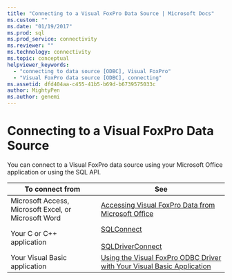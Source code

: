 ```yaml
---
title: "Connecting to a Visual FoxPro Data Source | Microsoft Docs"
ms.custom: ""
ms.date: "01/19/2017"
ms.prod: sql
ms.prod_service: connectivity
ms.reviewer: ""
ms.technology: connectivity
ms.topic: conceptual
helpviewer_keywords: 
  - "connecting to data source [ODBC], Visual FoxPro"
  - "Visual FoxPro data source [ODBC], connecting"
ms.assetid: dfd404aa-c455-41b5-b69d-b6739575033c
author: MightyPen
ms.author: genemi
---
```

# Connecting to a Visual FoxPro Data Source
You can connect to a Visual FoxPro data source using your Microsoft Office application or using the SQL API.  
  
|To connect from|See|  
|---------------------|---------|  
|Microsoft Access, Microsoft Excel, or Microsoft Word|[Accessing Visual FoxPro Data from Microsoft Office](../../odbc/microsoft/accessing-visual-foxpro-data-from-microsoft-office.md)|  
|Your C or C++ application|[SQLConnect](../../odbc/microsoft/sqlconnect-visual-foxpro-odbc-driver.md)<br /><br /> [SQLDriverConnect](../../odbc/microsoft/sqldriverconnect-visual-foxpro-odbc-driver.md)|  
|Your Visual Basic application|[Using the Visual FoxPro ODBC Driver with Your Visual Basic Application](../../odbc/microsoft/using-the-vfp-foxpro-odbc-driver-with-your-visual-basic-application.md)|
